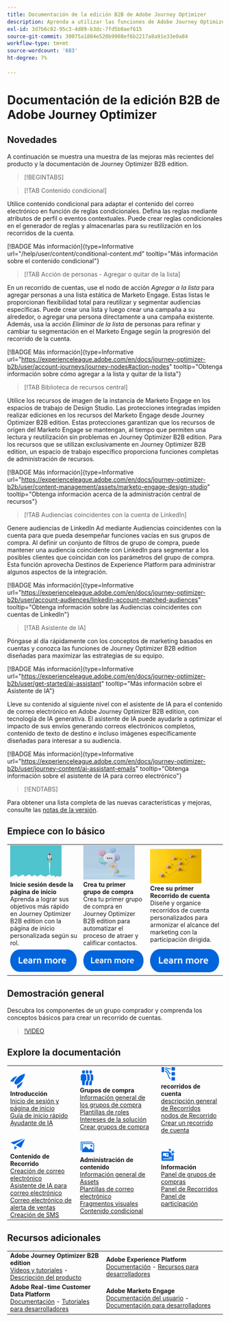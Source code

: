 ```yaml
---
title: Documentación de la edición B2B de Adobe Journey Optimizer
description: Aprenda a utilizar las funciones de Adobe Journey Optimizer B2B edition para organizar recorridos de cuenta y de grupo de compra mediante IA generativa integrada y una automatización líder del sector.
exl-id: 3d7b6c82-95c3-4d89-b3dc-7fd5b0aef615
source-git-commit: 30075a1804e520b9908ef6b2217a8a91e33e0a84
workflow-type: tm+mt
source-wordcount: '683'
ht-degree: 7%

---
```


# Documentación de la edición B2B de Adobe Journey Optimizer

## Novedades

A continuación se muestra una muestra de las mejoras más recientes del producto y la documentación de Journey Optimizer B2B edition.

>[!BEGINTABS]

>[!TAB Contenido condicional]

Utilice contenido condicional para adaptar el contenido del correo electrónico en función de reglas condicionales. Defina las reglas mediante atributos de perfil o eventos contextuales. Puede crear reglas condicionales en el generador de reglas y almacenarlas para su reutilización en los recorridos de la cuenta.

[!BADGE Más información]{type=Informative url="/help/user/content/conditional-content.md" tooltip="Más información sobre el contenido condicional"}

>[!TAB Acción de personas - Agregar o quitar de la lista]

En un recorrido de cuentas, use el nodo de acción _Agregar a la lista_ para agregar personas a una lista estática de Marketo Engage. Estas listas le proporcionan flexibilidad total para reutilizar y segmentar audiencias específicas. Puede crear una lista y luego crear una campaña a su alrededor, o agregar una persona directamente a una campaña existente. Además, usa la acción _Eliminar de la lista_ de personas para refinar y cambiar tu segmentación en el Marketo Engage según la progresión del recorrido de la cuenta.

[!BADGE Más información]{type=Informative url="https://experienceleague.adobe.com/en/docs/journey-optimizer-b2b/user/account-journeys/journey-nodes#action-nodes" tooltip="Obtenga información sobre cómo agregar a la lista y quitar de la lista"}

>[!TAB Biblioteca de recursos central]

Utilice los recursos de imagen de la instancia de Marketo Engage en los espacios de trabajo de Design Studio. Las protecciones integradas impiden realizar ediciones en los recursos del Marketo Engage desde Journey Optimizer B2B edition. Estas protecciones garantizan que los recursos de origen del Marketo Engage se mantengan, al tiempo que permiten una lectura y reutilización sin problemas en Journey Optimizer B2B edition. Para los recursos que se utilizan exclusivamente en Journey Optimizer B2B edition, un espacio de trabajo específico proporciona funciones completas de administración de recursos.

[!BADGE Más información]{type=Informative url="https://experienceleague.adobe.com/en/docs/journey-optimizer-b2b/user/content-management/assets/marketo-engage-design-studio" tooltip="Obtenga información acerca de la administración central de recursos"}

>[!TAB Audiencias coincidentes con la cuenta de LinkedIn]

Genere audiencias de LinkedIn Ad mediante Audiencias coincidentes con la cuenta para que pueda desempeñar funciones vacías en sus grupos de compra. Al definir un conjunto de filtros de grupo de compra, puede mantener una audiencia coincidente con LinkedIn para segmentar a los posibles clientes que coincidan con los parámetros del grupo de compra. Esta función aprovecha Destinos de Experience Platform para administrar algunos aspectos de la integración.

[!BADGE Más información]{type=Informative url="https://experienceleague.adobe.com/en/docs/journey-optimizer-b2b/user/account-audiences/linkedin-account-matched-audiences" tooltip="Obtenga información sobre las Audiencias coincidentes con cuentas de LinkedIn"}

>[!TAB Asistente de IA]

Póngase al día rápidamente con los conceptos de marketing basados en cuentas y conozca las funciones de Journey Optimizer B2B edition diseñadas para maximizar las estrategias de su equipo.

[!BADGE Más información]{type=Informative url="https://experienceleague.adobe.com/en/docs/journey-optimizer-b2b/user/get-started/ai-assistant" tooltip="Más información sobre el Asistente de IA"}

Lleve su contenido al siguiente nivel con el asistente de IA para el contenido de correo electrónico en Adobe Journey Optimizer B2B edition, con tecnología de IA generativa. El asistente de IA puede ayudarle a optimizar el impacto de sus envíos generando correos electrónicos completos, contenido de texto de destino e incluso imágenes específicamente diseñadas para interesar a su audiencia.

[!BADGE Más información]{type=Informative url="https://experienceleague.adobe.com/en/docs/journey-optimizer-b2b/user/journey-content/ai-assistant-emails" tooltip="Obtenga información sobre el asistente de IA para correo electrónico"}

>[!ENDTABS]

Para obtener una lista completa de las nuevas características y mejoras, consulte las [notas de la versión](../user/release-notes/release-notes.md). <!-- Stay up-to-date with the latest changes in our documentation by visiting the [documentation updates page](using/rn/documentation-updates.md).-->

## Empiece con lo básico

<table style="table-layout:fixed">
  <tr style="border: 0;">
    <td>
    <a href="home-page.md"><img width="120px" src="./assets/launch.png" alt="Lanzamiento de uso del producto"></a>
    <div><strong>Inicie sesión desde la página de inicio</strong><br/>Aprenda a lograr sus objetivos más rápido en Journey Optimizer B2B edition con la página de inicio personalizada según su rol.</div>
    </td>
      <td>
    <a href="buying-groups/buying-groups-overview.md"><img width="120px" src="./assets/communication.png" alt="Grupos de compras"></a>
    <div><strong>Crea tu primer grupo de compra</strong><br/>Crea tu primer grupo de compra en Journey Optimizer B2B edition para automatizar el proceso de atraer y calificar contactos.</div>
    </td>
    <td>
    <a href="journeys/journey-overview.md"><img width="120px" src="./assets/flow.png" alt="Recorridos de cuenta"></a>
    <div><strong>Cree su primer Recorrido de cuenta</strong><br/>Diseñe y organice recorridos de cuenta personalizados para armonizar el alcance del marketing con la participación dirigida. 
    </div>
    </td>
  </tr>
  <tr style="border: 0;">
    <td align="center"><a href="home-page.md"><img src="../assets/learn-more.svg" alt="Más información"></a></td>
    <td align="center"><a href="buying-groups/buying-groups-overview.md"><img src="../assets/learn-more.svg" alt="Más información"></a></td>
    <td align="center"><a href="journeys/journey-overview.md"><img src="../assets/learn-more.svg" alt="Más información"></a></td>
    </tr>
</table>

## Demostración general

Descubra los componentes de un grupo comprador y comprenda los conceptos básicos para crear un recorrido de cuentas.

>[!VIDEO](https://video.tv.adobe.com/v/3432054?quality=12)

## Explore la documentación

<table style="table-layout:auto">
  <tr style="border: 0;">
    <td>
      <img src="../assets/do-not-localize/icon-quick-start.svg" width="35px" alt="Introducción"><br/>
      <strong>Introducción</strong><br/><a href="home-page.md">Inicio de sesión y página de inicio</a><br/><a href="./start/get-started.md">Guía de inicio rápido</a> <br/><a href="./start/ai-assistant.md">Ayudante de IA</a>
    </td>
    <!--
    <td>
      <img src="../assets/do-not-localize/icon-configure.svg" width="35px"><br/>
      <strong>Configuration<br/>administration</strong><br/><a href="using/configuration/channel-surfaces.md">Channel surfaces</a> - <a href="using/configuration/about-data-sources-events-actions.md">Configure journeys</a>  - <a href="using/administration/permissions-overview.md">Access control</a> - <a href="using/administration/sandboxes.md">Sandboxes management</a>
    </td> -->
    <td>
      <img src="../assets/do-not-localize/icon_audience.svg" width="35px" alt="Grupos de compras"><br/>
      <strong>Grupos de compra</strong><br/><a href="./buying-groups/buying-groups-overview.md">Información general de los grupos de compra</a><br/><a href="./buying-groups/buying-groups-role-templates.md">Plantillas de roles</a><br/><a href="./buying-groups/solution-interests.md">Intereses de la solución</a><br/><a href="./buying-groups/buying-groups-create.md">Crear grupos de compra</a>
    </td>
    <td>
      <img src="../assets/do-not-localize/icon-paths.svg" width="35px" alt="Recorridos de cuenta"><br/>
      <strong>recorridos de cuenta</strong><br/><a href="./journeys/journey-overview.md">descripción general de Recorridos</a><br/><a href="./journeys/journey-nodes.md">nodos de Recorrido</a><br/><a href="./journeys/journey-overview.md#create-an-account-journey">Crear un recorrido de cuenta</a>
    </td>
  </tr>
  <tr style="border: 0;">
    <td>
      <img src="../assets/do-not-localize/icon-campaign.svg" width="35px" alt="contenido de recorrido"><br/>
      <strong>Contenido de Recorrido</strong><br/><a href="./content/email-authoring.md">Creación de correo electrónico</a><br/><a href="./content/ai-assistant-emails.md">Asistente de IA para correo electrónico</a><br/><a href="./content/sales-alert-email.md">Correo electrónico de alerta de ventas</a><br/><a href="./content/sms-authoring.md">Creación de SMS</a>
    </td>
        <td>
      <img src="../assets/do-not-localize/icon_assets.svg" width="35px" alt="Gestión de contenido"><br/>
      <strong>Administración de contenido</strong><br/><a href="./content/assets-overview.md">Información general de Assets</a><br/><a href="./content/email-templates.md">Plantillas de correo electrónico</a><br/><a href="./content/fragments.md">Fragmentos visuales</a><br/><a href="./content/conditional-content.md">Contenido condicional</a>
    </td>
    <td>
      <img src="../assets/do-not-localize/icon-offer.svg" width="35px" alt="Perspectivas y paneles"><br/>
      <strong>Información</strong><br/><a href="./dashboards/buying-groups-dashboard.md">Panel de grupos de compras</a><br/><a href="./dashboards/journeys-dashboard.md">Panel de Recorridos</a><br/><a href="./dashboards/engagement-dashboard.md">Panel de participación</a>
    </td>

</tr>
</table>

## Recursos adicionales

<table style="table-layout:fixed"><tr style="border: 0;">
<tr><td><strong>Adobe Journey Optimizer B2B edition</strong><br/>
<a href="https://experienceleague.adobe.com/en/docs/journey-optimizer-b2b-learn/tutorials/overview" target="_blank">Vídeos y tutoriales</a> - <a href="https://helpx.adobe.com/legal/product-descriptions/adobe-journey-optimizer-b2b.html" target="_blank">Descripción del producto</a> <!-- - <a href="https://www.adobe.com/content/dam/cc/en/security/pdfs/AJO_SecurityOverview.pdf" target="_blank">Security overview (PDF)</a> - <a href="https://developer.adobe.com/journey-optimizer-apis/" target="_blank">APIs reference</a> - <a href="https://experienceleague.adobe.com/tools/ajo-schemas/schema-dictionary.html" target="_blank">Journey Optimizer Schema Dictionary</a> -->
</td>
<td><strong>Adobe Experience Platform</strong><br/>
<a href="https://experienceleague.adobe.com/en/docs/experience-platform/landing/home" target="_blank">Documentación</a> - <a href="https://business.adobe.com/products/experience-platform/documentation-and-developer-resources.html" target="_blank">Recursos para desarrolladores</a>
</td></tr>
<tr><td><strong>Adobe Real-time Customer Data Platform</strong><br/>
<a href="https://experienceleague.adobe.com/es/docs/experience-platform/rtcdp/home" target="_blank">Documentación</a> - <a href="https://experienceleague.adobe.com/en/docs/platform-learn/getting-started-for-data-architects-and-data-engineers/overview" target="_blank">Tutoriales para desarrolladores</a>
</td><td><strong>Adobe Marketo Engage</strong><br/>
<a href="https://experienceleague.adobe.com/es/docs/marketo/using/home" target="_blank">Documentación del usuario</a> - <a href="https://experienceleague.adobe.com/en/docs/marketo-developer/marketo/home" target="_blank">Documentación para desarrolladores</a>
</td>
</tr></table>

